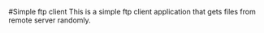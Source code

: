 #Simple ftp client
This is a simple ftp client application that gets files from remote server randomly.

